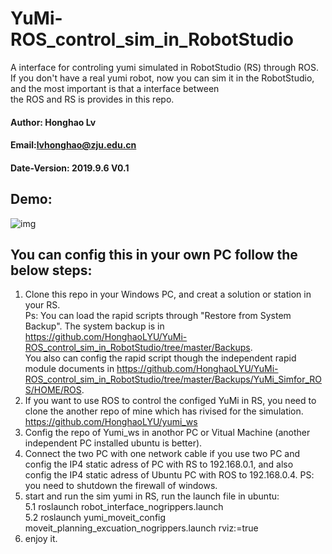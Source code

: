 # YuMi-ROS_control_sim_in_RobotStudio
A interface for controling yumi simulated in RobotStudio (RS) through ROS.
If you don't have a real yumi robot, now you can sim it in the RobotStudio, and the most important is that a interface between  
the ROS and RS is provides in this repo.

#### Author: Honghao Lv
#### Email:lvhonghao@zju.edu.cn
#### Date-Version: 2019.9.6 V0.1

## Demo:

![img](https://honghaolyu.github.io/assets/images/posts/4-1.gif)

## You can config this in your own PC follow the below steps:
1. Clone this repo in your Windows PC, and creat a solution or station in your RS.  
Ps: You can load the rapid scripts through "Restore from System Backup". The system backup is in https://github.com/HonghaoLYU/YuMi-ROS_control_sim_in_RobotStudio/tree/master/Backups.  
You also can config the rapid script though the independent rapid module documents in https://github.com/HonghaoLYU/YuMi-ROS_control_sim_in_RobotStudio/tree/master/Backups/YuMi_Simfor_ROS/HOME/ROS.
2. If you want to use ROS to control the configed YuMi in RS, you need to clone the another repo of mine which has rivised for the simulation. https://github.com/HonghaoLYU/yumi_ws
3. Config the repo of Yumi_ws in anothor PC or Vitual Machine (another independent PC installed ubuntu is better).
4. Connect the two PC with one network cable if you use two PC and config the IP4 static adress of PC with RS to 192.168.0.1, and also  
config the IP4 static adress of Ubuntu PC with ROS to 192.168.0.4.
PS: you need to shutdown the firewall of windows.
5. start and run the sim yumi in RS, run the launch file in ubuntu:   
5.1 roslaunch robot_interface_nogrippers.launch  
5.2 roslaunch yumi_moveit_config moveit_planning_excuation_nogrippers.launch rviz:=true
6. enjoy it.
